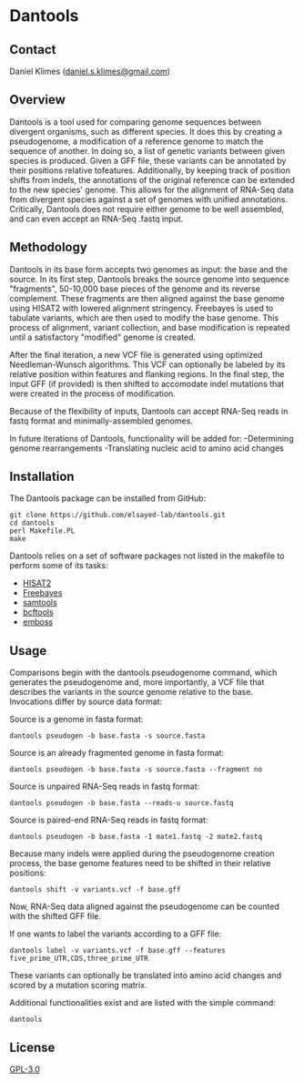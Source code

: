 # Dantools
## Contact
Daniel Klimes (<daniel.s.klimes@gmail.com>)

## Overview
Dantools is a tool used for comparing genome sequences between
divergent organisms, such as different species. It does this by
creating a pseudogenome, a modification of a reference genome to match
the sequence of another. In doing so, a list of genetic variants
between given species is produced. Given a GFF file, these variants
can be annotated by their positions relative tofeatures. Additionally,
by keeping track of position shifts from indels, the annotations of
the original reference can be extended to the new species'
genome. This allows for the alignment of RNA-Seq data from divergent
species against a set of genomes with unified annotations. Critically,
Dantools does not require either genome to be well assembled, and can
even accept an RNA-Seq .fastq input.

## Methodology
Dantools in its base form accepts two genomes as input: the base and
the source. In its first step, Dantools breaks the source genome into
sequence "fragments", 50-10,000 base pieces of the genome and its
reverse complement. These fragments are then aligned against the base
genome using HISAT2 with lowered alignment stringency. Freebayes is
used to tabulate variants, which are then used to modify the base
genome. This process of alignment, variant collection, and base
modification is repeated until a satisfactory "modified" genome is
created.

After the final iteration, a new VCF file is generated using optimized
Needleman-Wunsch algorithms. This VCF can optionally be labeled by its
relative position within features and flanking regions. In the final
step, the input GFF (if provided) is then shifted to accomodate indel
mutations that were created in the process of modification.

Because of the flexibility of inputs, Dantools can accept RNA-Seq
reads in fastq format and minimally-assembled genomes.

In future iterations of Dantools, functionality will be added for:
-Determining genome rearrangements
-Translating nucleic acid to amino acid changes

## Installation
The Dantools package can be installed from GitHub:
```
git clone https://github.com/elsayed-lab/dantools.git
cd dantools
perl Makefile.PL
make
```

Dantools relies on a set of software packages not listed in the
makefile to perform some of its tasks:

- [HISAT2](https://github.com/DaehwanKimLab/hisat2)
- [Freebayes](https://github.com/freebayes/freebayes)
- [samtools](https://github.com/samtools/samtools)
- [bcftools](https://github.com/samtools/bcftools)
- [emboss](http://emboss.open-bio.org/html/use/ch02s07.html)

## Usage
Comparisons begin with the dantools pseudogenome command, which
generates the pseudogenome and, more importantly, a VCF file that
describes the variants in the source genome relative to the
base. Invocations differ by source data format:

Source is a genome in fasta format:
```
dantools pseudogen -b base.fasta -s source.fasta
```

Source is an already fragmented genome in fasta format:
```
dantools pseudogen -b base.fasta -s source.fasta --fragment no
```

Source is unpaired RNA-Seq reads in fastq format:
```
dantools pseudogen -b base.fasta --reads-u source.fastq
```

Source is paired-end RNA-Seq reads in fastq format:
```
dantools pseudogen -b base.fasta -1 mate1.fastq -2 mate2.fastq
```

Because many indels were applied during the pseudogenome creation
process, the base genome features need to be shifted in their relative
positions:

```
dantools shift -v variants.vcf -f base.gff
```

Now, RNA-Seq data aligned against the pseudogenome can be counted with
the shifted GFF file.

If one wants to label the variants according to a GFF file:

```
dantools label -v variants.vcf -f base.gff --features five_prime_UTR,CDS,three_prime_UTR
```

These variants can optionally be translated into amino acid changes
and scored by a mutation scoring matrix.

Additional functionalities exist and are listed with the simple command:
```
dantools
```

## License
[GPL-3.0](https://github.com/elsayed-lab/dantools/blob/master/LICENSE)
    
